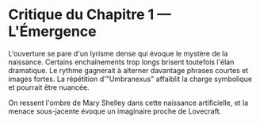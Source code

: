 # Critique du Chapitre 1 — L'Émergence
L'ouverture se pare d'un lyrisme dense qui évoque le mystère de la naissance. Certains enchaînements trop longs brisent toutefois l'élan dramatique. Le rythme gagnerait à alterner davantage phrases courtes et images fortes. La répétition d'"Umbranexus" affaiblit la charge symbolique et pourrait être nuancée.

On ressent l'ombre de Mary Shelley dans cette naissance artificielle, et la menace sous-jacente évoque un imaginaire proche de Lovecraft.
